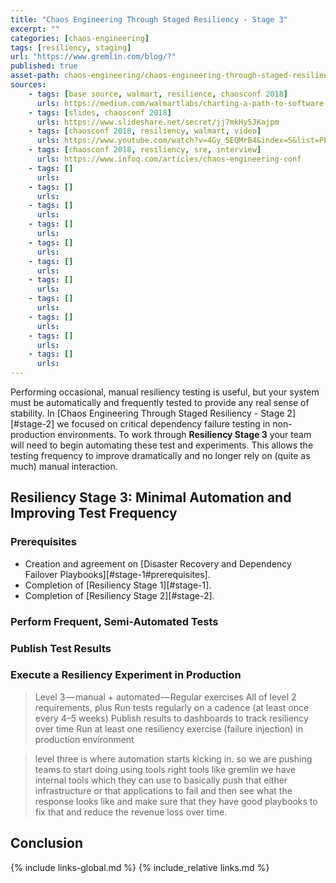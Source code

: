 ```yaml
---
title: "Chaos Engineering Through Staged Resiliency - Stage 3"
excerpt: ""
categories: [chaos-engineering]
tags: [resiliency, staging]
url: "https://www.gremlin.com/blog/?"
published: true
asset-path: chaos-engineering/chaos-engineering-through-staged-resiliency/stage-3
sources:
    - tags: [base source, walmart, resilience, chaosconf 2018]
      urls: https://medium.com/walmartlabs/charting-a-path-to-software-resiliency-38148d956f4a
    - tags: [slides, chaosconf 2018]
      urls: https://www.slideshare.net/secret/jj7mkHy5JKajpm
    - tags: [chaosconf 2018, resiliency, walmart, video]
      urls: https://www.youtube.com/watch?v=4Gy_5EQMrB4&index=5&list=PLLIx5ktghjqKtZdfDDyuJrlhC-ICfhVAN&t=0s
    - tags: [chaosconf 2018, resiliency, sre, interview]
      urls: https://www.infoq.com/articles/chaos-engineering-conf
    - tags: []
      urls: 
    - tags: []
      urls: 
    - tags: []
      urls: 
    - tags: []
      urls: 
    - tags: []
      urls: 
    - tags: []
      urls: 
    - tags: []
      urls: 
    - tags: []
      urls: 
    - tags: []
      urls: 
    - tags: []
      urls: 
    - tags: []
      urls:   
---
```


Performing occasional, manual resiliency testing is useful, but your system must be automatically and frequently tested to provide any real sense of stability.  In [Chaos Engineering Through Staged Resiliency - Stage 2][#stage-2] we focused on critical dependency failure testing in non-production environments.  To work through **Resiliency Stage 3** your team will need to begin automating these test and experiments.  This allows the testing frequency to improve dramatically and no longer rely on (quite as much) manual interaction.

## Resiliency Stage 3: Minimal Automation and Improving Test Frequency

### Prerequisites

- Creation and agreement on [Disaster Recovery and Dependency Failover Playbooks][#stage-1#prerequisites].
- Completion of [Resiliency Stage 1][#stage-1].
- Completion of [Resiliency Stage 2][#stage-2].

### Perform Frequent, Semi-Automated Tests

### Publish Test Results

### Execute a Resiliency Experiment in Production

> Level 3 — manual + automated — Regular exercises
> All of level 2 requirements, plus
> Run tests regularly on a cadence (at least once every 4–5 weeks)
> Publish results to dashboards to track resiliency over time
> Run at least one resiliency exercise (failure injection) in production environment

> level three is where automation starts kicking in. so we are pushing teams to start doing using tools right tools like gremlin we have internal tools which they can use to basically push that either infrastructure or that applications to fail and then see what the response looks like and make sure that they have good playbooks to fix that and reduce the revenue loss over time.

## Conclusion

{% include          links-global.md %}
{% include_relative links.md %}